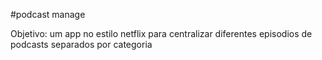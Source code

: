 #podcast manage

Objetivo:
um app no estilo netflix para centralizar diferentes episodios de podcasts
separados por categoria
